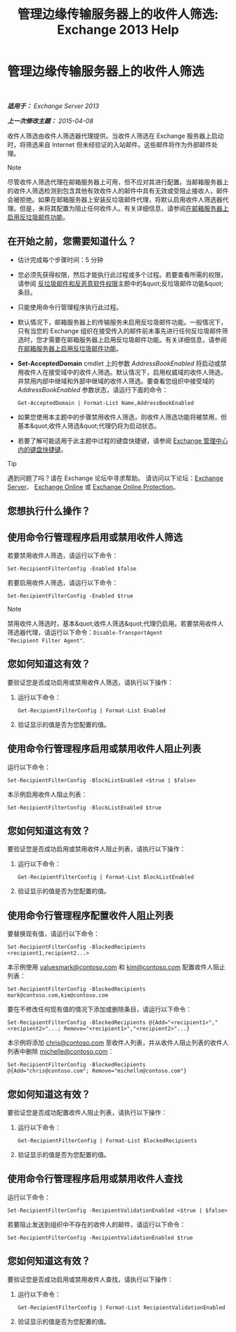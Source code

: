 ﻿---
title: '管理边缘传输服务器上的收件人筛选: Exchange 2013 Help'
TOCTitle: 管理边缘传输服务器上的收件人筛选
ms:assetid: f2d0041f-2872-4669-95ec-443233f4956d
ms:mtpsurl: https://technet.microsoft.com/zh-cn/library/Bb125187(v=EXCHG.150)
ms:contentKeyID: 50491929
ms.date: 05/21/2018
mtps_version: v=EXCHG.150
ms.translationtype: MT
---

# 管理边缘传输服务器上的收件人筛选

 

_**适用于：** Exchange Server 2013_

_**上一次修改主题：** 2015-04-08_

收件人筛选由收件人筛选器代理提供。当收件人筛选在 Exchange 服务器上启动时，将筛选来自 Internet 但未经验证的入站邮件。这些邮件将作为外部邮件处理。

> [!NOTE]  
> 尽管收件人筛选代理在邮箱服务器上可用，但不应对其进行配置。当邮箱服务器上的收件人筛选检测到包含其他有效收件人的邮件中具有无效或受阻止接收人，邮件会被拒绝。如果在邮箱服务器上安装反垃圾邮件代理，将默认启用收件人筛选器代理。但是，未将其配置为阻止任何收件人。有关详细信息，请参阅<a href="enable-anti-spam-functionality-on-mailbox-servers-exchange-2013-help.md">在邮箱服务器上启用反垃圾邮件功能</a>。


## 在开始之前，您需要知道什么？

  - 估计完成每个步骤时间：5 分钟

  - 您必须先获得权限，然后才能执行此过程或多个过程。若要查看所需的权限，请参阅 [反垃圾邮件和反恶意软件权限](anti-spam-and-anti-malware-permissions-exchange-2013-help.md)主题中的\&quot;反垃圾邮件功能\&quot;条目。

  - 只能使用命令行管理程序执行此过程。

  - 默认情况下，邮箱服务器上的传输服务未启用反垃圾邮件功能。一般情况下，只有当您的 Exchange 组织在接受传入的邮件前未事先进行任何反垃圾邮件筛选时，您才需要在邮箱服务器上启用反垃圾邮件功能。有关详细信息，请参阅[在邮箱服务器上启用反垃圾邮件功能](enable-anti-spam-functionality-on-mailbox-servers-exchange-2013-help.md)。

  - **Set-AcceptedDomain** cmdlet 上的参数 *AddressBookEnabled* 将启动或禁用收件人在接受域中的收件人筛选。默认情况下，启用权威域的收件人筛选，并禁用内部中继域和外部中继域的收件人筛选。要查看您组织中接受域的 *AddressBookEnabled* 参数状态，请运行下面的命令：
    
        Get-AcceptedDomain | Format-List Name,AddressBookEnabled

  - 如果您使用本主题中的步骤禁用收件人筛选，则收件人筛选功能将被禁用，但基本\&quot;收件人筛选\&quot;代理仍将为启动状态。

  - 若要了解可能适用于此主题中过程的键盘快捷键，请参阅 [Exchange 管理中心内的键盘快捷键](keyboard-shortcuts-in-the-exchange-admin-center-exchange-online-protection-help.md)。

> [!TIP]  
> 遇到问题了吗？请在 Exchange 论坛中寻求帮助。 请访问以下论坛：<a href="https://go.microsoft.com/fwlink/p/?linkid=60612">Exchange Server</a>、 <a href="https://go.microsoft.com/fwlink/p/?linkid=267542">Exchange Online</a> 或 <a href="https://go.microsoft.com/fwlink/p/?linkid=285351">Exchange Online Protection</a>。


## 您想执行什么操作？

## 使用命令行管理程序启用或禁用收件人筛选

若要禁用收件人筛选，请运行以下命令：

    Set-RecipientFilterConfig -Enabled $false

若要启用收件人筛选，请运行以下命令：

    Set-RecipientFilterConfig -Enabled $true

> [!NOTE]  
> 禁用收件人筛选时，基本&amp;quot;收件人筛选&amp;quot;代理仍启用。若要禁用收件人筛选器代理，请运行以下命令：<code>Disable-TransportAgent &quot;Recipient Filter Agent&quot;</code>.


## 您如何知道这有效？

要验证您是否成功启用或禁用收件人筛选，请执行以下操作：

1.  运行以下命令：
    
        Get-RecipientFilterConfig | Format-List Enabled

2.  验证显示的值是否为您配置的值。

## 使用命令行管理程序启用或禁用收件人阻止列表

运行以下命令：

    Set-RecipientFilterConfig -BlockListEnabled <$true | $false>

本示例启用收件人阻止列表：

    Set-RecipientFilterConfig -BlockListEnabled $true

## 您如何知道这有效？

要验证您是否成功启用或禁用收件人阻止列表，请执行以下操作：

1.  运行以下命令：
    
        Get-RecipientFilterConfig | Format-List BlockListEnabled

2.  验证显示的值是否为您配置的值。

## 使用命令行管理程序配置收件人阻止列表

要替换现有值，请运行以下命令：

    Set-RecipientFilterConfig -BlockedRecipients <recipient1,recipient2...>

本示例使用 valuesmark@contoso.com 和 kim@contoso.com 配置收件人阻止列表：

    Set-RecipientFilterConfig -BlockedRecipients mark@contoso.com,kim@contoso.com

要在不修改任何现有值的情况下添加或删除条目，请运行以下命令：

    Set-RecipientFilterConfig -BlockedRecipients @{Add="<recipient1>","<recipient2>"...; Remove="<recipient1>","<recipient2>"...}

本示例将添加 chris@contoso.com 至收件人列表，并从收件人阻止列表的收件人列表中删除 michelle@contoso.com：

    Set-RecipientFilterConfig -BlockedRecipients @{Add="chris@contoso.com"; Remove="michelle@contoso.com"}

## 您如何知道这有效？

要验证您是否成功配置收件人阻止列表，请执行以下操作：

1.  运行以下命令：
    
        Get-RecipientFilterConfig | Format-List BlockedRecipients

2.  验证显示的值是否为您配置的值。

## 使用命令行管理程序启用或禁用收件人查找

运行以下命令：

    Set-RecipientFilterConfig -RecipientValidationEnabled <$true | $false>

若要阻止发送到组织中不存在的收件人的邮件，请运行以下命令：

    Set-RecipientFilterConfig -RecipientValidationEnabled $true

## 您如何知道这有效？

要验证您是否成功启用或禁用收件人查找，请执行以下操作：

1.  运行以下命令：
    
        Get-RecipientFilterConfig | Format-List RecipientValidationEnabled

2.  验证显示的值是否为您配置的值。

